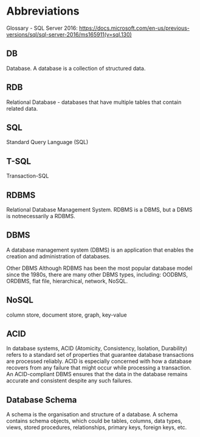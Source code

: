 # Abbreviations

Glossary - SQL Server 2016:
https://docs.microsoft.com/en-us/previous-versions/sql/sql-server-2016/ms165911(v=sql.130)



## DB
Database. A database is a collection of structured data.

## RDB
Relational Database - databases that have multiple tables that contain related data.

## SQL
Standard Query Language (SQL)

## T-SQL
Transaction-SQL

## RDBMS
Relational Database Management System.
RDBMS is a DBMS, but a DBMS is notnecessarily a RDBMS.

## DBMS
A database management system (DBMS) is an application that enables the creation and administration of databases.

Other DBMS
Although RDBMS has been the most popular database model since the 1980s, there are many other DBMS types, including: OODBMS, ORDBMS, flat file, hierarchical, network, NoSQL.

## NoSQL
column store, document store, graph, key-value

## ACID
In database systems, ACID (Atomicity, Consistency, Isolation, Durability) refers to a standard set of properties that guarantee database transactions are processed reliably.
ACID is especially concerned with how a database recovers from any failure that might occur while processing a transaction.
An ACID-compliant DBMS ensures that the data in the database remains accurate and consistent despite any such failures.

## Database Schema
A schema is the organisation and structure of a database. A schema contains schema objects, which could be tables, columns, data types, views, stored procedures, relationships, primary keys, foreign keys, etc.